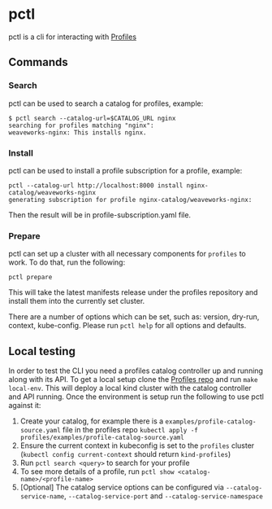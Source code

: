 # pctl
pctl is a cli for interacting with [Profiles](https://github.com/weaveworks/profiles)

## Commands

### Search
pctl can be used to search a catalog for profiles, example:
```
$ pctl search --catalog-url=$CATALOG_URL nginx
searching for profiles matching "nginx":
weaveworks-nginx: This installs nginx.
```

### Install

pctl can be used to install a profile subscription for a profile, example:

```
pctl --catalog-url http://localhost:8000 install nginx-catalog/weaveworks-nginx
generating subscription for profile nginx-catalog/weaveworks-nginx:
```

Then the result will be in profile-subscription.yaml file.

### Prepare

pctl can set up a cluster with all necessary components for `profiles` to work.
To do that, run the following:

```
pctl prepare
```

This will take the latest manifests release under the profiles repository and install
them into the currently set cluster.

There are a number of options which can be set, such as: version, dry-run, context, kube-config.
Please run `pctl help` for all options and defaults.

## Local testing

In order to test the CLI you need a profiles catalog controller up and running along with its API.
To get a local setup clone the [Profiles repo](https://github.com/weaveworks/profiles) and run `make local-env`.
This will deploy a local kind cluster with the catalog controller and API running. Once the environment is setup
run the following to use pctl against it:

1. Create your catalog, for example there is a `examples/profile-catalog-source.yaml` file in the profiles repo
`kubectl apply -f profiles/examples/profile-catalog-source.yaml`
1. Ensure the current context in kubeconfig is set to the `profiles` cluster (`kubectl config current-context` should return `kind-profiles`)
1. Run `pctl search <query>` to search for your profile
1. To see more details of a profile, run `pctl show <catalog-name>/<profile-name>`
1. [Optional] The catalog service options can be configured via `--catalog-service-name`, `--catalog-service-port` and `--catalog-service-namespace`
